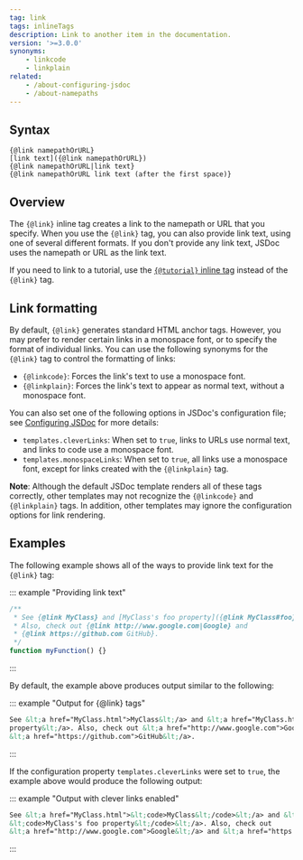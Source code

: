 ```yaml
---
tag: link
tags: inlineTags
description: Link to another item in the documentation.
version: '>=3.0.0'
synonyms:
    - linkcode
    - linkplain
related:
    - /about-configuring-jsdoc
    - /about-namepaths
---
```


## Syntax

    {@link namepathOrURL}
    [link text]({@link namepathOrURL})
    {@link namepathOrURL|link text}
    {@link namepathOrURL link text (after the first space)}


## Overview

The `{@link}` inline tag creates a link to the namepath or URL that you specify. When you use the
`{@link}` tag, you can also provide link text, using one of several different formats. If you don't
provide any link text, JSDoc uses the namepath or URL as the link text.

If you need to link to a tutorial, use the [`{@tutorial}` inline tag][tutorial-inline-tag] instead
of the `{@link}` tag.

[tutorial-inline-tag]: /tags-inline-tutorial


## Link formatting

By default, `{@link}` generates standard HTML anchor tags. However, you may prefer to render certain
links in a monospace font, or to specify the format of individual links. You can use the following
synonyms for the `{@link}` tag to control the formatting of links:

+ `{@linkcode}`: Forces the link's text to use a monospace font.
+ `{@linkplain}`: Forces the link's text to appear as normal text, without a monospace font.

You can also set one of the following options in JSDoc's configuration file; see
[Configuring JSDoc][configuring] for more details:

+ `templates.cleverLinks`: When set to `true`, links to URLs use normal text, and links to code use
a monospace font.
+ `templates.monospaceLinks`: When set to `true`, all links use a monospace font, except for links
created with the `{@linkplain}` tag.

**Note**: Although the default JSDoc template renders all of these tags correctly, other templates
may not recognize the `{@linkcode}` and `{@linkplain}` tags. In addition, other templates may ignore
the configuration options for link rendering.

[configuring]: /about-configuring-jsdoc


## Examples

The following example shows all of the ways to provide link text for the `{@link}` tag:

::: example "Providing link text"

```js
/**
 * See {@link MyClass} and [MyClass's foo property]({@link MyClass#foo}).
 * Also, check out {@link http://www.google.com|Google} and
 * {@link https://github.com GitHub}.
 */
function myFunction() {}
```
:::

By default, the example above produces output similar to the following:

::: example "Output for {@link} tags"

```html
See &lt;a href="MyClass.html">MyClass&lt;/a> and &lt;a href="MyClass.html#foo">MyClass's foo
property&lt;/a>. Also, check out &lt;a href="http://www.google.com">Google&lt;/a> and
&lt;a href="https://github.com">GitHub&lt;/a>.
```
:::

If the configuration property `templates.cleverLinks` were set to `true`, the example above would
produce the following output:

::: example "Output with clever links enabled"

```html
See &lt;a href="MyClass.html">&lt;code>MyClass&lt;/code>&lt;/a> and &lt;a href="MyClass.html#foo">
&lt;code>MyClass's foo property&lt;/code>&lt;/a>. Also, check out
&lt;a href="http://www.google.com">Google&lt;/a> and &lt;a href="https://github.com">GitHub&lt;/a>.
```
:::
